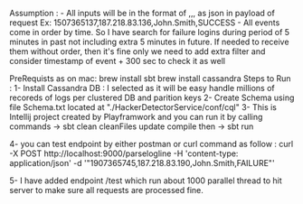 Assumption :
    - All inputs will be in the format of <date in the epoch format>,<IP>,<Username>,<SUCCESS or FAILURE> as json in payload of request
        Ex: 1507365137,187.218.83.136,John.Smith,SUCCESS
    - All events come in order by time. So I have search for failure logins during period of 5 minutes in past not including extra 5 minutes in future.
      If needed to receive them without order, then it's fine only we need to add extra filter and consider timestamp of event + 300 sec to check it as well

PreRequists as on mac:
      brew install sbt
      brew install cassandra
  Steps to Run :
  1- Install Cassandra DB : I selected as it will be easy handle millions of recoreds of logs per clustered DB and parition keys
  2- Create Schema using file Schema.txt located at "./HackerDetectorService/conf/cql"
  3- This is Intellij project created by Playframwork and you can run it by calling commands
    -> sbt clean cleanFiles update compile
    then
    -> sbt run
    
  4- you can test endpoint by either postman or curl command as follow :
    curl -X POST http://localhost:9000/parselogline -H 'content-type: application/json' -d '"1907365745,187.218.83.190,John.Smith,FAILURE"'
  
  5- I have added endpoint /test which run about 1000 parallel thread to hit server to make sure all requests are processed fine.
  